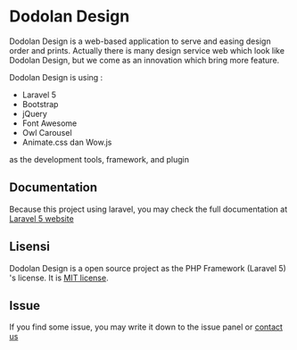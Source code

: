 # Dodolan Design
Dodolan Design is a web-based application to serve and easing design order and prints. Actually there is many design service web which look like Dodolan Design, but we come as an innovation which bring more feature.

Dodolan Design is using :
- Laravel 5
- Bootstrap
- jQuery
- Font Awesome
- Owl Carousel
- Animate.css dan Wow.js

as the development tools, framework, and plugin

## Documentation
Because this project using laravel, you may check the full documentation at [Laravel 5 website](http://laravel.com/docs)

## Lisensi
Dodolan Design is a open source project as the PHP Framework (Laravel 5) 's license. It is [MIT license](http://opensource.org/licenses/MIT).

## Issue
If you find some issue, you may write it down to the issue panel or [contact us](mailto:asharimh97@gmail.com)
